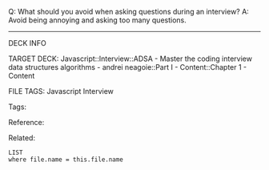 Q: What should you avoid when asking questions during an interview?
A: Avoid being annoying and asking too many questions.
<!--ID: 1690026322043-->

---

DECK INFO

TARGET DECK: Javascript::Interview::ADSA - Master the coding interview data structures algorithms - andrei neagoie::Part I - Content::Chapter 1 - Content

FILE TAGS: Javascript Interview

Tags:

Reference:

Related:

```dataview
LIST
where file.name = this.file.name
```
